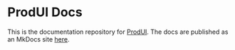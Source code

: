 # ProdUI Docs

This is the documentation repository for [ProdUI](https://github.com/frank-f-trafton/prod_ui_wip). The docs are published as an MkDocs site [here](https://frank-f-trafton.github.io/prod_ui_docs/).

